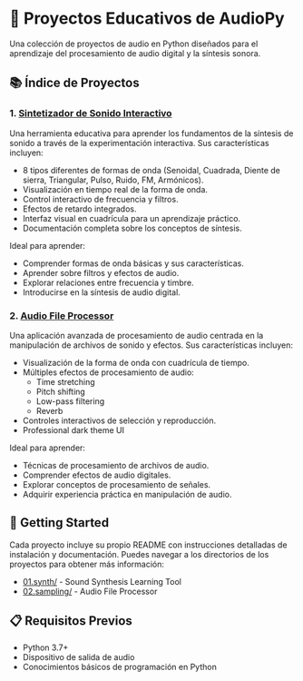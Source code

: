 # 🎵 Proyectos Educativos de AudioPy

Una colección de proyectos de audio en Python diseñados para el aprendizaje del procesamiento de audio digital y la síntesis sonora.

## 📚 Índice de Proyectos

### 1. [Sintetizador de Sonido Interactivo](01.synth/)
Una herramienta educativa para aprender los fundamentos de la síntesis de sonido a través de la experimentación interactiva. Sus características incluyen:
- 8 tipos diferentes de formas de onda (Senoidal, Cuadrada, Diente de sierra, Triangular, Pulso, Ruido, FM, Armónicos).
- Visualización en tiempo real de la forma de onda.
- Control interactivo de frecuencia y filtros.
- Efectos de retardo integrados.
- Interfaz visual en cuadrícula para un aprendizaje práctico.
- Documentación completa sobre los conceptos de síntesis.

Ideal para aprender:
- Comprender formas de onda básicas y sus características.
- Aprender sobre filtros y efectos de audio.
- Explorar relaciones entre frecuencia y timbre.
- Introducirse en la síntesis de audio digital.

### 2. [Audio File Processor](02.sampling/)
Una aplicación avanzada de procesamiento de audio centrada en la manipulación de archivos de sonido y efectos. Sus características incluyen:
- Visualización de la forma de onda con cuadrícula de tiempo.
- Múltiples efectos de procesamiento de audio:
  - Time stretching
  - Pitch shifting
  - Low-pass filtering
  - Reverb
- Controles interactivos de selección y reproducción.
- Professional dark theme UI

Ideal para aprender:
- Técnicas de procesamiento de archivos de audio.
- Comprender efectos de audio digitales.
- Explorar conceptos de procesamiento de señales.
- Adquirir experiencia práctica en manipulación de audio.

## 🚀 Getting Started

Cada proyecto incluye su propio README con instrucciones detalladas de instalación y documentación. Puedes navegar a los directorios de los proyectos para obtener más información:

- [01.synth/](01.synth/) - Sound Synthesis Learning Tool
- [02.sampling/](02.sampling/) - Audio File Processor

## 📋 Requisitos Previos
- Python 3.7+
- Dispositivo de salida de audio
- Conocimientos básicos de programación en Python


